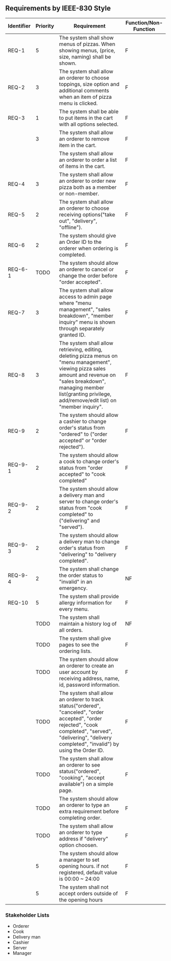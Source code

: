 ## Requirements by IEEE-830 Style

| Identifier | Priority | Requirement | Function/Non-Function |
| - | - | - | - |
| REQ-1 | 5 | The system shall show menus of pizzas. When showing menus, (price, size, naming) shall be shown. | F |
| REQ-2 | 3 | The system shall allow an orderer to choose toppings, size option and additional comments when an item of pizza menu is clicked. | F |
| REQ-3 | 1 | The system shall be able to put items in the cart with all options selected. | F |
| | 3 | The system shall allow an orderer to remove item in the cart. | F |
| | | The system shall allow an orderer to order a list of items in the cart. | F |
| REQ-4 | 3 | The system shall allow an orderer to order new pizza both as a member or non-member. | F |
| REQ-5 | 2 | The system shall allow an orderer to choose receiving options("take out", "delivery", "offline"). | F |
| REQ-6 | 2 | The system should give an Order ID to the orderer when ordering is completed. | F |
| REQ-6-1 | TODO | The system should allow an orderer to cancel or change the order before "order accepted". | F |
| REQ-7 | 3 | The system shall allow access to admin page where "menu management", "sales breakdown", "member inquiry" menu is shown through separately granted ID. | F |
| REQ-8 | 3 | The system shall allow retrieving, editing, deleting pizza menus on "menu management", viewing pizza sales amount and revenue on "sales breakdown", managing member list(granting privilege, add/remove/edit list) on "member inquiry". | F |
| REQ-9 | 2 | The system should allow a cashier to change order's status from "ordered" to ("order accepted" or "order rejected"). | F |
| REQ-9-1 | 2 | The system should allow a cook to change order's status from "order accepted" to "cook completed" | F |
| REQ-9-2 | 2 | The system should allow a delivery man and server to change order's status from "cook completed" to ("delivering" and "served"). | F |
| REQ-9-3 | 2 | The system should allow a delivery man to change order's status from "delivering" to "delivery completed". | F |
| REQ-9-4 | 2 | The system shall change the order status to "invalid" in an emergency. | NF |
| REQ-10 | 5 | The system shall provide allergy information for every menu. | F |
| | TODO | The system shall maintain a history log of all orders. | NF |
| | TODO | The system shall give pages to see the ordering lists. | F |
| | TODO | The system should allow an orderer to create an user account by receiving address, name, id, password information. | F |
| | TODO | The system shall allow an orderer to track status("ordered", "canceled", "order accepted", "order rejected", "cook completed", "served", "delivering", "delivery completed", "invalid") by using the Order ID. | F |
| | TODO | The system shall allow an orderer to see status("ordered", "cooking", "accept available") on a simple page. | F |
| | TODO | The system should allow an orderer to type an extra requirement before completing order. | F |
| | TODO | The system shall allow an orderer to type address if "delivery" option choosen. | F |
| | 5 | The system should allow a manager to set opening hours. if not registered, default value is 00:00 ~ 24:00  | F |
| | 5 | The system shall not accept orders outside of the opening hours | F |


### Stakeholder Lists
 * Orderer
 * Cook
 * Delivery man
 * Cashier
 * Server
 * Manager
